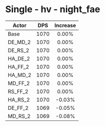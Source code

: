 # Single - hv - night_fae
| Actor | DPS | Increase |
|---|:---:|:---:|
|Base|1070|0.00%|
|DE_MD_2|1070|0.00%|
|DE_RS_2|1070|0.00%|
|HA_DE_2|1070|0.00%|
|HA_FF_2|1070|0.00%|
|HA_MD_2|1070|0.00%|
|MD_FF_2|1070|0.00%|
|RS_FF_2|1070|0.00%|
|HA_RS_2|1070|-0.03%|
|DE_FF_2|1069|-0.05%|
|MD_RS_2|1069|-0.08%|
